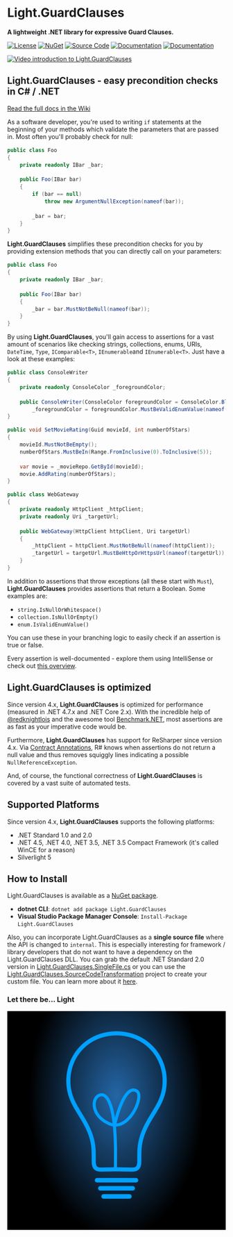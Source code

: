 # Light.GuardClauses
**A lightweight .NET library for expressive Guard Clauses.** 

[![License](https://img.shields.io/badge/License-MIT-green.svg?style=for-the-badge)](https://github.com/feO2x/Light.GuardClauses/blob/master/LICENSE)
[![NuGet](https://img.shields.io/badge/NuGet-6.2.0-blue.svg?style=for-the-badge)](https://www.nuget.org/packages/Light.GuardClauses/)
[![Source Code](https://img.shields.io/badge/Source%20Code-6.2.0-blue.svg?style=for-the-badge)](https://github.com/feO2x/Light.GuardClauses/blob/master/Light.GuardClauses.SingleFile.cs)
[![Documentation](https://img.shields.io/badge/Docs-Wiki-yellowgreen.svg?style=for-the-badge)](https://github.com/feO2x/Light.GuardClauses/wiki)
[![Documentation](https://img.shields.io/badge/Docs-Changelog-yellowgreen.svg?style=for-the-badge)](https://github.com/feO2x/Light.GuardClauses/releases)

[![Video introduction to Light.GuardClauses](https://raw.githubusercontent.com/feO2x/Light.GuardClauses/master/Images/version2-video-logo.png)](https://youtu.be/wTDY_Gt46vU) 

## Light.GuardClauses - easy precondition checks in C# / .NET

[Read the full docs in the Wiki](https://github.com/feO2x/Light.GuardClauses/wiki)

As a software developer, you're used to writing `if` statements at the beginning of your methods which validate the parameters that are passed in. Most often you'll probably check for null:

```csharp
public class Foo
{
    private readonly IBar _bar;
    
    public Foo(IBar bar)
    {
        if (bar == null)
            throw new ArgumentNullException(nameof(bar));
        
        _bar = bar;
    }
}
```

**Light.GuardClauses** simplifies these precondition checks for you by providing extension methods that you can directly call on your parameters:

```csharp
public class Foo
{
    private readonly IBar _bar;
    
    public Foo(IBar bar)
    {
        _bar = bar.MustNotBeNull(nameof(bar));
    }
}
```

By using **Light.GuardClauses**, you'll gain access to assertions for a vast amount of scenarios like checking strings, collections, enums, URIs, `DateTime`, `Type`, `IComparable<T>`, `IEnumerable`and `IEnumerable<T>`. Just have a look at these examples:

```csharp
public class ConsoleWriter
{
    private readonly ConsoleColor _foregroundColor;

    public ConsoleWriter(ConsoleColor foregroundColor = ConsoleColor.Black) =>
        _foregroundColor = foregroundColor.MustBeValidEnumValue(nameof(foregroundColor));
}
```

```csharp
public void SetMovieRating(Guid movieId, int numberOfStars)
{
    movieId.MustNotBeEmpty();
    numberOfStars.MustBeIn(Range.FromInclusive(0).ToInclusive(5));
    
    var movie = _movieRepo.GetById(movieId);
    movie.AddRating(numberOfStars);
}
```

```csharp
public class WebGateway
{
    private readonly HttpClient _httpClient;
    private readonly Uri _targetUrl;

    public WebGateway(HttpClient httpClient, Uri targetUrl)
    {
        _httpClient = httpClient.MustNotBeNull(nameof(httpClient));
        _targetUrl = targetUrl.MustBeHttpOrHttpsUrl(nameof(targetUrl));
    }
}
```

In addition to assertions that throw exceptions (all these start with `Must`), **Light.GuardClauses** provides assertions that return a Boolean. Some examples are:
- `string.IsNullOrWhitespace()`
- `collection.IsNullOrEmpty()`
- `enum.IsValidEnumValue()`

You can use these in your branching logic to easily check if an assertion is true or false. 

Every assertion is well-documented - explore them using IntelliSense or check out [this overview](https://github.com/feO2x/Light.GuardClauses/wiki/Overview-of-All-Assertions).

## Light.GuardClauses is optimized

Since version 4.x, **Light.GuardClauses** is optimized for performance (measured in .NET 4.7.x and .NET Core 2.x). With the incredible help of [@redknightlois](https://github.com/redknightlois) and the awesome tool [Benchmark.NET](https://github.com/dotnet/BenchmarkDotNet), most assertions are as fast as your imperative code would be.

Furthermore, **Light.GuardClauses** has support for ReSharper since version 4.x. Via [Contract Annotations](https://www.jetbrains.com/help/resharper/Contract_Annotations.html), R# knows when assertions do not return a null value and thus removes squiggly lines indicating a possible `NullReferenceException`.

And, of course, the functional correctness of **Light.GuardClauses** is covered by a vast suite of automated tests.

## Supported Platforms

Since version 4.x, **Light.GuardClauses** supports the following platforms:
- .NET Standard 1.0 and 2.0
- .NET 4.5, .NET 4.0, .NET 3.5, .NET 3.5 Compact Framework (it's called WinCE for a reason)
- Silverlight 5

## How to Install

Light.GuardClauses is available as a [NuGet package](https://www.nuget.org/packages/Light.GuardClauses/).

- **dotnet CLI**: `dotnet add package Light.GuardClauses`
- **Visual Studio Package Manager Console**: `Install-Package Light.GuardClauses` 

Also, you can incorporate Light.GuardClauses as a **single source file** where the API is changed to `internal`. This is especially interesting for framework / library developers that do not want to have a dependency on the Light.GuardClauses DLL. You can grab the default .NET Standard 2.0 version in [Light.GuardClauses.SingleFile.cs](https://github.com/feO2x/Light.GuardClauses/blob/master/Light.GuardClauses.SingleFile.cs) or you can use the [Light.GuardClauses.SourceCodeTransformation](https://github.com/feO2x/Light.GuardClauses/tree/master/Code/Light.GuardClauses.SourceCodeTransformation) project to create your custom file. You can learn more about it  [here](https://github.com/feO2x/Light.GuardClauses/wiki/Including-Light.GuardClauses-as-source-code).

### Let there be... Light
![Light Libraries Logo](/Images/light_logo.png)
